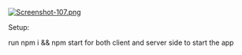 [![Screenshot-107.png](https://i.postimg.cc/T3Hz5pYf/Screenshot-107.png)](https://postimg.cc/dhrHzQyx)

Setup:

run npm i && npm start for both client and server side to start the app